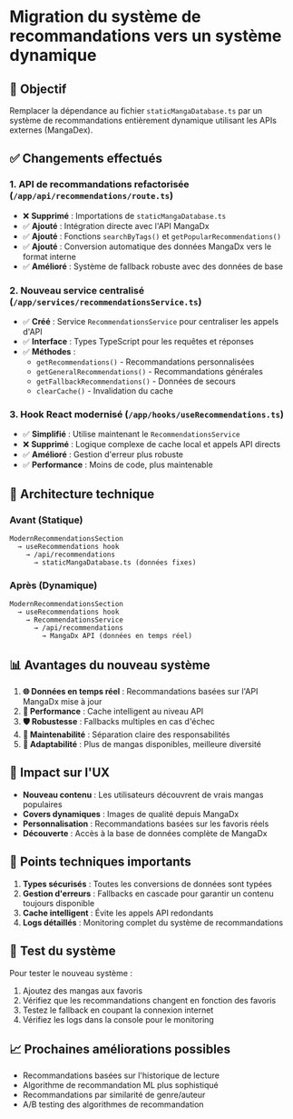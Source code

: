 # Migration du système de recommandations vers un système dynamique

## 🎯 Objectif
Remplacer la dépendance au fichier `staticMangaDatabase.ts` par un système de recommandations entièrement dynamique utilisant les APIs externes (MangaDex).

## ✅ Changements effectués

### 1. **API de recommandations refactorisée** (`/app/api/recommendations/route.ts`)
- ❌ **Supprimé** : Importations de `staticMangaDatabase.ts`
- ✅ **Ajouté** : Intégration directe avec l'API MangaDx
- ✅ **Ajouté** : Fonctions `searchByTags()` et `getPopularRecommendations()`
- ✅ **Ajouté** : Conversion automatique des données MangaDx vers le format interne
- ✅ **Amélioré** : Système de fallback robuste avec des données de base

### 2. **Nouveau service centralisé** (`/app/services/recommendationsService.ts`)
- ✅ **Créé** : Service `RecommendationsService` pour centraliser les appels d'API
- ✅ **Interface** : Types TypeScript pour les requêtes et réponses
- ✅ **Méthodes** :
  - `getRecommendations()` - Recommandations personnalisées
  - `getGeneralRecommendations()` - Recommandations générales
  - `getFallbackRecommendations()` - Données de secours
  - `clearCache()` - Invalidation du cache

### 3. **Hook React modernisé** (`/app/hooks/useRecommendations.ts`)
- ✅ **Simplifié** : Utilise maintenant le `RecommendationsService`
- ❌ **Supprimé** : Logique complexe de cache local et appels API directs
- ✅ **Amélioré** : Gestion d'erreur plus robuste
- ✅ **Performance** : Moins de code, plus maintenable

## 🔧 Architecture technique

### Avant (Statique)
```
ModernRecommendationsSection 
  → useRecommendations hook
    → /api/recommendations 
      → staticMangaDatabase.ts (données fixes)
```

### Après (Dynamique)
```
ModernRecommendationsSection 
  → useRecommendations hook
    → RecommendationsService
      → /api/recommendations 
        → MangaDx API (données en temps réel)
```

## 📊 Avantages du nouveau système

1. **🌐 Données en temps réel** : Recommandations basées sur l'API MangaDx mise à jour
2. **🚀 Performance** : Cache intelligent au niveau API
3. **🛡️ Robustesse** : Fallbacks multiples en cas d'échec
4. **🧹 Maintenabilité** : Séparation claire des responsabilités
5. **📱 Adaptabilité** : Plus de mangas disponibles, meilleure diversité

## 🎨 Impact sur l'UX

- **Nouveau contenu** : Les utilisateurs découvrent de vrais mangas populaires
- **Covers dynamiques** : Images de qualité depuis MangaDx
- **Personnalisation** : Recommandations basées sur les favoris réels
- **Découverte** : Accès à la base de données complète de MangaDx

## 🔧 Points techniques importants

1. **Types sécurisés** : Toutes les conversions de données sont typées
2. **Gestion d'erreurs** : Fallbacks en cascade pour garantir un contenu toujours disponible  
3. **Cache intelligent** : Évite les appels API redondants
4. **Logs détaillés** : Monitoring complet du système de recommandations

## 🧪 Test du système

Pour tester le nouveau système :
1. Ajoutez des mangas aux favoris
2. Vérifiez que les recommandations changent en fonction des favoris
3. Testez le fallback en coupant la connexion internet
4. Vérifiez les logs dans la console pour le monitoring

## 📈 Prochaines améliorations possibles

- Recommandations basées sur l'historique de lecture
- Algorithme de recommandation ML plus sophistiqué
- Recommandations par similarité de genre/auteur
- A/B testing des algorithmes de recommandation
